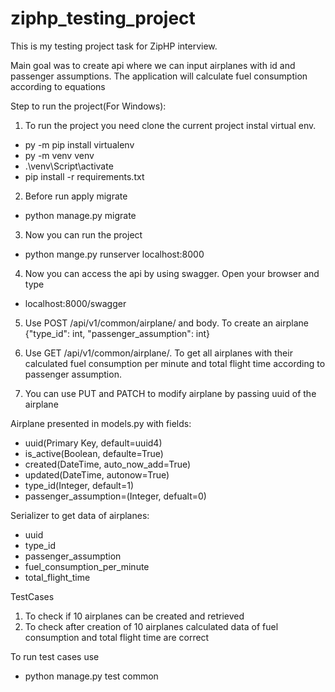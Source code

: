 # ziphp_testing_project

This is my testing project task for ZipHP interview.

Main goal was to create api where we can input airplanes with id and passenger assumptions.
The application will calculate fuel consumption according to equations

Step to run the project(For Windows):
1. To run the project you need clone the current project instal virtual env. 
  - py -m pip install virtualenv 
  - py -m venv venv
  - .\venv\Script\activate
  - pip install -r requirements.txt
2. Before run apply migrate
  - python manage.py migrate

3. Now you can run the project
  - python mange.py runserver localhost:8000

4. Now you can access the api by using swagger. Open your browser and type
 - localhost:8000/swagger

5. Use POST /api/v1/common/airplane/ and body. To create an airplane
  {"type_id": int, "passenger_assumption": int}

6. Use GET /api/v1/common/airplane/. To get all airplanes with their calculated fuel consumption 
per minute and total flight time according to passenger assumption.

7. You can use PUT and PATCH to modify airplane by passing uuid of the airplane

Airplane presented in models.py with fields:
  - uuid(Primary Key, default=uuid4)
  - is_active(Boolean, defaulte=True)
  - created(DateTime, auto_now_add=True)
  - updated(DateTime, autonow=True)
  - type_id(Integer, default=1)
  - passenger_assumption=(Integer, defualt=0)

Serializer to get data of airplanes:
  - uuid
  - type_id
  - passenger_assumption
  - fuel_consumption_per_minute
  - total_flight_time

TestCases
  1. To check if 10 airplanes can be created and retrieved
  2. To check after creation of 10 airplanes calculated data of fuel consumption and total flight time are correct

To run test cases use
  - python manage.py test common
